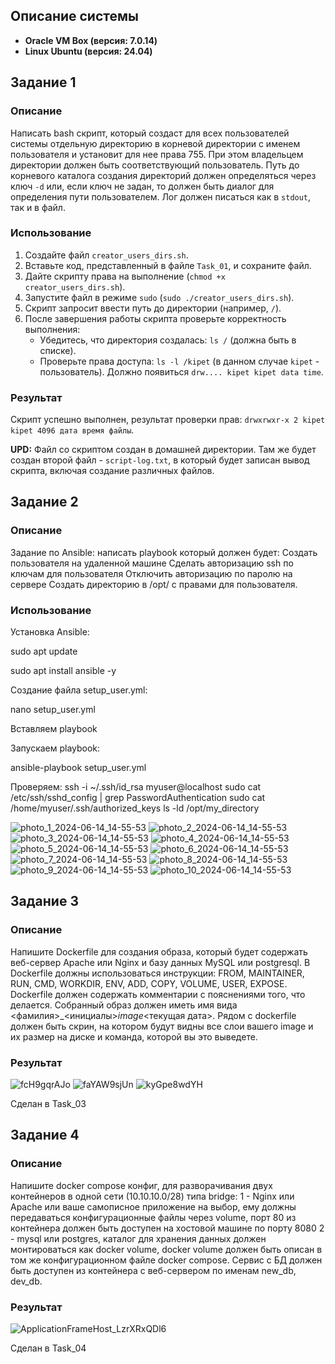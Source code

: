 ## Описание системы
- **Oracle VM Box (версия: 7.0.14)**
- **Linux Ubuntu (версия: 24.04)**

## Задание 1

### Описание

Написать bash скрипт, который создаст для всех пользователей системы отдельную директорию в корневой директории с именем пользователя и установит для нее права 755. При этом владельцем директории должен быть соответствующий пользователь. Путь до корневого каталога создания директорий должен определяться через ключ `-d` или, если ключ не задан, то должен быть диалог для определения пути пользователем. Лог должен писаться как в `stdout`, так и в файл.

### Использование

1. Создайте файл `creator_users_dirs.sh`.
2. Вставьте код, представленный в файле `Task_01`, и сохраните файл.
3. Дайте скрипту права на выполнение (`chmod +x creator_users_dirs.sh`).
4. Запустите файл в режиме `sudo` (`sudo ./creator_users_dirs.sh`).
5. Скрипт запросит ввести путь до директории (например, `/`).
6. После завершения работы скрипта проверьте корректность выполнения:
    - Убедитесь, что директория создалась: `ls /` (должна быть в списке).
    - Проверьте права доступа: `ls -l /kipet` (в данном случае `kipet` - пользователь). Должно появиться `drw.... kipet kipet data time`.

### Результат

Скрипт успешно выполнен, результат проверки прав: `drwxrwxr-x 2 kipet kipet 4096 дата время файлы`.

**UPD:** Файл со скриптом создан в домашней директории. Там же будет создан второй файл - `script-log.txt`, в который будет записан вывод скрипта, включая создание различных файлов.

## Задание 2

### Описание

Задание по Ansible:
написать playbook который должен будет:
Создать пользователя на удаленной машине
Сделать авторизацию ssh по ключам для пользователя
Отключить авторизацию по паролю на сервере
Создать директорию в /opt/ с правами для пользователя.

### Использование

Установка Ansible:

sudo apt update

sudo apt install ansible -y

Создание файла setup_user.yml:

nano setup_user.yml

Вставляем playbook

Запускаем playbook:

ansible-playbook setup_user.yml

Проверяем:
ssh -i ~/.ssh/id_rsa myuser@localhost
sudo cat /etc/ssh/sshd_config | grep PasswordAuthentication
sudo cat /home/myuser/.ssh/authorized_keys
ls -ld /opt/my_directory

![photo_1_2024-06-14_14-55-53](https://github.com/KipeTBest/DevOps/assets/90268471/88a5c1ca-469a-4270-9347-33c5cf02ec21)
![photo_2_2024-06-14_14-55-53](https://github.com/KipeTBest/DevOps/assets/90268471/f35f418d-f4a3-4e11-8c4f-ffd056a4f234)
![photo_3_2024-06-14_14-55-53](https://github.com/KipeTBest/DevOps/assets/90268471/17a44e39-1432-444d-8eed-80e48fb10883)
![photo_4_2024-06-14_14-55-53](https://github.com/KipeTBest/DevOps/assets/90268471/c71f682d-0bd8-4f7e-a67c-f064711ab561)
![photo_5_2024-06-14_14-55-53](https://github.com/KipeTBest/DevOps/assets/90268471/febe934e-0e37-451d-b9f9-a4c7fa20eaad)
![photo_6_2024-06-14_14-55-53](https://github.com/KipeTBest/DevOps/assets/90268471/8f884b82-e158-41c7-8b3b-14f676046637)
![photo_7_2024-06-14_14-55-53](https://github.com/KipeTBest/DevOps/assets/90268471/45b2fc4b-d2de-48a2-8835-8a9c2664afc1)
![photo_8_2024-06-14_14-55-53](https://github.com/KipeTBest/DevOps/assets/90268471/804de575-ff57-4bda-81d6-af9f40ed223d)
![photo_9_2024-06-14_14-55-53](https://github.com/KipeTBest/DevOps/assets/90268471/03490fb3-bdf6-4905-8299-74731625248e)
![photo_10_2024-06-14_14-55-53](https://github.com/KipeTBest/DevOps/assets/90268471/c9f5116b-8eb4-43e5-8665-28f25a90a7cf)


## Задание 3

### Описание

Напишите Dockerfile для создания образа, который будет содержать веб-сервер Apache или Nginx и базу данных MySQL или postgresql. В Dockerfile должны использоваться инструкции: FROM, MAINTAINER, RUN, CMD, WORKDIR, ENV, ADD, COPY, VOLUME, USER, EXPOSE.
Dockerfile должен содержать комментарии с пояснениями того, что делается. 
Собранный образ должен иметь имя вида <фамилия>_<инициалы>_image_<текущая дата>. Рядом с dockerfile должен быть скрин, на котором будут видны все слои вашего image и их размер на диске и команда, которой вы это выведете.

### Результат
![fcH9gqrAJo](https://github.com/KipeTBest/DevOps/assets/90268471/c99c653e-ccd8-49bc-8c59-7c9ca368bb3d)
![faYAW9sjUn](https://github.com/KipeTBest/DevOps/assets/90268471/55abdeb2-c2cf-48dc-8753-b99ef98497fc)
![kyGpe8wdYH](https://github.com/KipeTBest/DevOps/assets/90268471/216bd780-762d-4bd7-83fc-b872e65fe394)

Сделан в Task_03

## Задание 4

### Описание

Напишите docker compose конфиг, для разворачивания двух контейнеров в одной сети (10.10.10.0/28) типа bridge: 
1 - Nginx или Apache или ваше самописное приложение на выбор, ему должны передаваться конфигурационные файлы через volume, порт 80 из контейнера должен быть доступен на хостовой машине по порту 8080
2 - mysql или postgres, каталог для хранения данных должен монтироваться как docker volume, docker volume должен быть описан в том же конфигурационном файле docker compose. Сервис с БД должен быть доступен из контейнера с веб-сервером по именам new_db, dev_db.

### Результат
![ApplicationFrameHost_LzrXRxQDl6](https://github.com/KipeTBest/DevOps/assets/90268471/2d49ec3a-8382-4ec9-b916-d394060f00c9)

Сделан в Task_04
